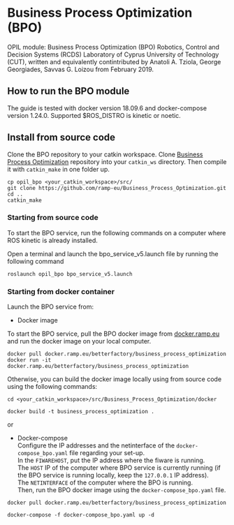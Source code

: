 # Business Process Optimization (BPO)
OPIL module: Business Process Optimization (BPO) Robotics, Control and Decision Systems (RCDS) Laboratory of Cyprus University of Technology (CUT), written and equivalently contintributed by Anatoli A. Tziola, George Georgiades, Savvas G. Loizou from February 2019.

## How to run the BPO module
The guide is tested with docker version 18.09.6 and docker-compose version 1.24.0. Supported $ROS_DISTRO is kinetic or noetic.


## Install from source code
Clone the BPO repository to your catkin workspace. Clone [Business Process Optimization](https://github.com/ramp-eu/Business_Process_Optimization.git) repository into your `catkin_ws` directory. Then compile it with `catkin_make` in one folder up.
```
cp opil_bpo <your_catkin_workspace>/src/
git clone https://github.com/ramp-eu/Business_Process_Optimization.git
cd ..
catkin_make
```

### Starting from source code
To start the BPO service, run the following commands on a computer where ROS kinetic is already installed.

Open a terminal and launch the bpo_service_v5.launch file by running the following command
```
roslaunch opil_bpo bpo_service_v5.launch 
```


### Starting from docker container
Launch the BPO service from:
 * Docker image

To start the BPO service, pull the BPO docker image from [docker.ramp.eu](https://docker.ramp.eu/) 
and run the docker image on your local computer.

```
docker pull docker.ramp.eu/betterfactory/business_process_optimization
docker run -it docker.ramp.eu/betterfactory/business_process_optimization
```

Otherwise, you can build the docker image locally using from source code using the following commands:
```
cd <your_catkin_workspace>/src/Business_Process_Optimization/docker

docker build -t business_process_optimization .
```
or 
* Docker-compose \
Configure the IP addresses and the netinterface of the `docker-compose_bpo.yaml` file regarding your set-up. \
In the `FIWAREHOST`, put the IP address where the fiware is running. \
The `HOST` IP of the computer where BPO service is currently running (if the BPO service is running locally, keep the `127.0.0.1` IP address). \
The `NETINTERFACE` of the computer where the BPO is running. \
Then, run the BPO docker image using the `docker-compose_bpo.yaml` file.
```
docker pull docker.ramp.eu/betterfactory/business_process_optimization

docker-compose -f docker-compose_bpo.yaml up -d
```

